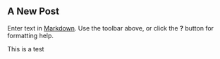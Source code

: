 ## A New Post

Enter text in [Markdown](http://daringfireball.net/projects/markdown/). Use the toolbar above, or click the **?** button for formatting help.


This is a test
